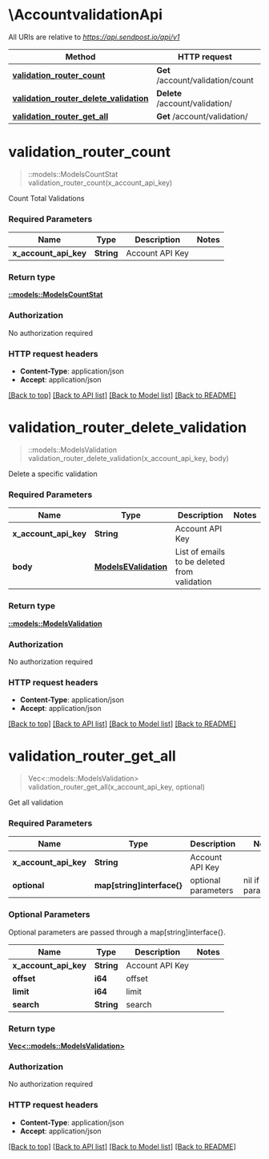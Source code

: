 # \AccountvalidationApi

All URIs are relative to *https://api.sendpost.io/api/v1*

Method | HTTP request | Description
------------- | ------------- | -------------
[**validation_router_count**](AccountvalidationApi.md#validation_router_count) | **Get** /account/validation/count | 
[**validation_router_delete_validation**](AccountvalidationApi.md#validation_router_delete_validation) | **Delete** /account/validation/ | 
[**validation_router_get_all**](AccountvalidationApi.md#validation_router_get_all) | **Get** /account/validation/ | 


# **validation_router_count**
> ::models::ModelsCountStat validation_router_count(x_account_api_key)


Count Total Validations

### Required Parameters

Name | Type | Description  | Notes
------------- | ------------- | ------------- | -------------
  **x_account_api_key** | **String**| Account API Key | 

### Return type

[**::models::ModelsCountStat**](models.CountStat.md)

### Authorization

No authorization required

### HTTP request headers

 - **Content-Type**: application/json
 - **Accept**: application/json

[[Back to top]](#) [[Back to API list]](../README.md#documentation-for-api-endpoints) [[Back to Model list]](../README.md#documentation-for-models) [[Back to README]](../README.md)

# **validation_router_delete_validation**
> ::models::ModelsValidation validation_router_delete_validation(x_account_api_key, body)


Delete a specific validation

### Required Parameters

Name | Type | Description  | Notes
------------- | ------------- | ------------- | -------------
  **x_account_api_key** | **String**| Account API Key | 
  **body** | [**ModelsEValidation**](ModelsEValidation.md)| List of emails to be deleted from validation | 

### Return type

[**::models::ModelsValidation**](models.Validation.md)

### Authorization

No authorization required

### HTTP request headers

 - **Content-Type**: application/json
 - **Accept**: application/json

[[Back to top]](#) [[Back to API list]](../README.md#documentation-for-api-endpoints) [[Back to Model list]](../README.md#documentation-for-models) [[Back to README]](../README.md)

# **validation_router_get_all**
> Vec<::models::ModelsValidation> validation_router_get_all(x_account_api_key, optional)


Get all validation

### Required Parameters

Name | Type | Description  | Notes
------------- | ------------- | ------------- | -------------
  **x_account_api_key** | **String**| Account API Key | 
 **optional** | **map[string]interface{}** | optional parameters | nil if no parameters

### Optional Parameters
Optional parameters are passed through a map[string]interface{}.

Name | Type | Description  | Notes
------------- | ------------- | ------------- | -------------
 **x_account_api_key** | **String**| Account API Key | 
 **offset** | **i64**| offset | 
 **limit** | **i64**| limit | 
 **search** | **String**| search | 

### Return type

[**Vec<::models::ModelsValidation>**](models.Validation.md)

### Authorization

No authorization required

### HTTP request headers

 - **Content-Type**: application/json
 - **Accept**: application/json

[[Back to top]](#) [[Back to API list]](../README.md#documentation-for-api-endpoints) [[Back to Model list]](../README.md#documentation-for-models) [[Back to README]](../README.md)

